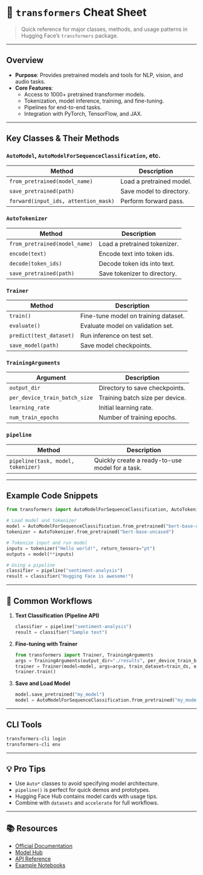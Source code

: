 # 🤗 `transformers` Cheat Sheet

> Quick reference for major classes, methods, and usage patterns in Hugging Face’s `transformers` package.

---

## Overview

- **Purpose**: Provides pretrained models and tools for NLP, vision, and audio tasks.
- **Core Features**:
  - Access to 1000+ pretrained transformer models.
  - Tokenization, model inference, training, and fine-tuning.
  - Pipelines for end-to-end tasks.
  - Integration with PyTorch, TensorFlow, and JAX.

---

## Key Classes & Their Methods

### `AutoModel`, `AutoModelForSequenceClassification`, etc.
| Method | Description |
|--------|-------------|
| `from_pretrained(model_name)` | Load a pretrained model. |
| `save_pretrained(path)` | Save model to directory. |
| `forward(input_ids, attention_mask)` | Perform forward pass. |

### `AutoTokenizer`
| Method | Description |
|--------|-------------|
| `from_pretrained(model_name)` | Load a pretrained tokenizer. |
| `encode(text)` | Encode text into token ids. |
| `decode(token_ids)` | Decode token ids into text. |
| `save_pretrained(path)` | Save tokenizer to directory. |

### `Trainer`
| Method | Description |
|--------|-------------|
| `train()` | Fine-tune model on training dataset. |
| `evaluate()` | Evaluate model on validation set. |
| `predict(test_dataset)` | Run inference on test set. |
| `save_model(path)` | Save model checkpoints. |

### `TrainingArguments`
| Argument | Description |
|----------|-------------|
| `output_dir` | Directory to save checkpoints. |
| `per_device_train_batch_size` | Training batch size per device. |
| `learning_rate` | Initial learning rate. |
| `num_train_epochs` | Number of training epochs. |

### `pipeline`
| Method | Description |
|--------|-------------|
| `pipeline(task, model, tokenizer)` | Quickly create a ready-to-use model for a task. |

---

## Example Code Snippets

```python
from transformers import AutoModelForSequenceClassification, AutoTokenizer, pipeline

# Load model and tokenizer
model = AutoModelForSequenceClassification.from_pretrained("bert-base-uncased")
tokenizer = AutoTokenizer.from_pretrained("bert-base-uncased")

# Tokenize input and run model
inputs = tokenizer("Hello world!", return_tensors="pt")
outputs = model(**inputs)
```

```python
# Using a pipeline
classifier = pipeline("sentiment-analysis")
result = classifier("Hugging Face is awesome!")
```

---

## 🔄 Common Workflows

1. **Text Classification (Pipeline API)**
   ```python
   classifier = pipeline("sentiment-analysis")
   result = classifier("Sample text")
   ```

2. **Fine-tuning with Trainer**
   ```python
   from transformers import Trainer, TrainingArguments
   args = TrainingArguments(output_dir="./results", per_device_train_batch_size=8)
   trainer = Trainer(model=model, args=args, train_dataset=train_ds, eval_dataset=eval_ds)
   trainer.train()
   ```

3. **Save and Load Model**
   ```python
   model.save_pretrained("my_model")
   model = AutoModelForSequenceClassification.from_pretrained("my_model")
   ```

---

## CLI Tools

```bash
transformers-cli login
transformers-cli env
```

---

## 💡 Pro Tips

- Use `Auto*` classes to avoid specifying model architecture.
- `pipeline()` is perfect for quick demos and prototypes.
- Hugging Face Hub contains model cards with usage tips.
- Combine with `datasets` and `accelerate` for full workflows.

---

## 📚 Resources

- [Official Documentation](https://huggingface.co/docs/transformers)
- [Model Hub](https://huggingface.co/models)
- [API Reference](https://huggingface.co/docs/transformers/main/en/model_doc/auto)
- [Example Notebooks](https://github.com/huggingface/notebooks)

